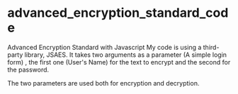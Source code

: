 # advanced_encryption_standard_code
Advanced Encryption Standard with Javascript
 My code is using a third-party library, JSAES. It takes two arguments as a parameter (A simple login form) , the first  one (User's Name) for the text to encrypt and the second for the password.

The two parameters are used both for encryption and decryption.
